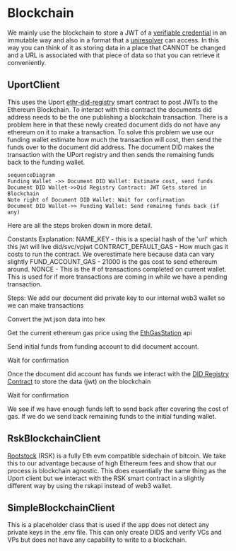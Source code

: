 # Blockchain

We mainly use the blockchain to store a JWT of a [verifiable credential](https://en.wikipedia.org/wiki/Verifiable_credentials) in an immutable way and also in a format that a [uniresolver](https://github.com/decentralized-identity/universal-resolver) can access. In this way you can think of it as storing data in a place that CANNOT be changed and a URL is associated with that piece of data so that you can retrieve it conveniently.

## UportClient

This uses the Uport [ethr-did-registry](https://github.com/uport-project/ethr-did-registry) smart contract to post JWTs to the Ethereum Blockchain. To interact with this contract the documents did address needs to be the one publishing a blockchain transaction. There is a problem here in that these newly created document dids do not have any ethereum on it to make a transaction. To solve this problem we use our funding wallet estimate how much the transaction will cost, then send the funds over to the document did address. The document DID makes the transaction with the UPort registry and then sends the remaining funds back to the funding wallet.

```mermaid 
sequenceDiagram
Funding Wallet ->> Document DID Wallet: Estimate cost, send funds
Document DID Wallet->>Did Registry Contract: JWT Gets stored in Blockchain
Note right of Document DID Wallet: Wait for confirmation
Document DID Wallet->> Funding Wallet: Send remainng funds back (if any)

```

Here are all the steps broken down in more detail.

Constants Explanation:
NAME_KEY - this is a special hash of the 'url' which this jwt will live did/svc/vpjwt
CONTRACT_DEFAULT_GAS - How much gas it costs to run the contract. We overestimate here because data can vary slightly
FUND_ACCOUNT_GAS - 21000 is the gas cost to send ethereum around.
NONCE - This is the # of transactions completed on current wallet. This is used for if more transactions are coming in while we have a pending transaction.

Steps:
We add our document did private key to our internal web3 wallet so we can make transactions

Convert the jwt json data into hex

Get the current ethereum gas price using the [EthGasStation](https://ethgasstation.info/) api

Send initial funds from funding account to did document account.

Wait for confirmation

Once the document did account has funds we interact with the [DID Registry Contract](https://github.com/uport-project/ethr-did-registry) to store the data (jwt) on the blockchain

Wait for confirmation

We see if we have enough funds left to send back after covering the cost of gas. If we do we send back remaining funds to the initial funding wallet.

## RskBlockchainClient

[Rootstock](https://developers.rsk.co/) (RSK) is a fully Eth evm compatible sidechain of bitcoin. We take this to our advantage because of high Ethereum fees and show that our process is blockchain agnostic. This does essentially the same thing as the Uport client but we interact with the RSK smart contract in a slightly different way by using the rskapi instead of web3 wallet.

## SimpleBlockchainClient

This is a placeholder class that is used if the app does not detect any private keys in the .env file. This can only create DIDS and verify VCs and VPs but does not have any capability to write to a blockchain.
